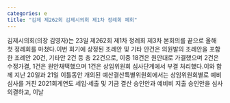 ```yaml
---
categories: e
title: "김제 제262회 김제시의회 제1차 정례회 폐회"
---
```

김제시의회(의장 김영자)는 23일 제262회 제1차 정례회 제3차 본회의를 끝으로 올해 첫 정례회를 마쳤다.이번 회기에 상정된 조례안 및 기타 안건은 의원발의 조례안을 포함한 조례안 20건, 기타안 2건 등 총 22건으로, 이중 18건은 원안대로 가결했으며 2건은 수정가결, 1건은 원안채택했으며 1건은 상임위원회 심사단계에서 부결 처리했다.이와 함께 지난 20일과 21일 이틀동안 개의된 예산결산특별위원회에서는 상임위원회별로 예비심사를 거친 2021회계연도 세입·세출 및 기금 결산 승인안과 예비비 지출 승인안을 심사 의결하고, 이날